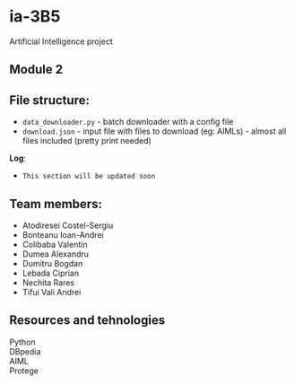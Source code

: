 # ia-3B5
Artificial Intelligence project

## Module 2

## File structure:
+ `data_downloader.py` - batch downloader with a config file
+ `download.json` - input file with files to download (eg: AIMLs) - almost all files included (pretty print needed)

**Log**:
+ `This section will be updated soon`

## Team members:
+ Atodiresei Costel-Sergiu
+ Bonteanu Ioan-Andrei
+ Colibaba Valentin
+ Dumea Alexandru
+ Dumitru Bogdan
+ Lebada Ciprian
+ Nechita Rares
+ Tifui Vali Andrei

## Resources and tehnologies

Python  
DBpedia  
AIML  
Protege  

